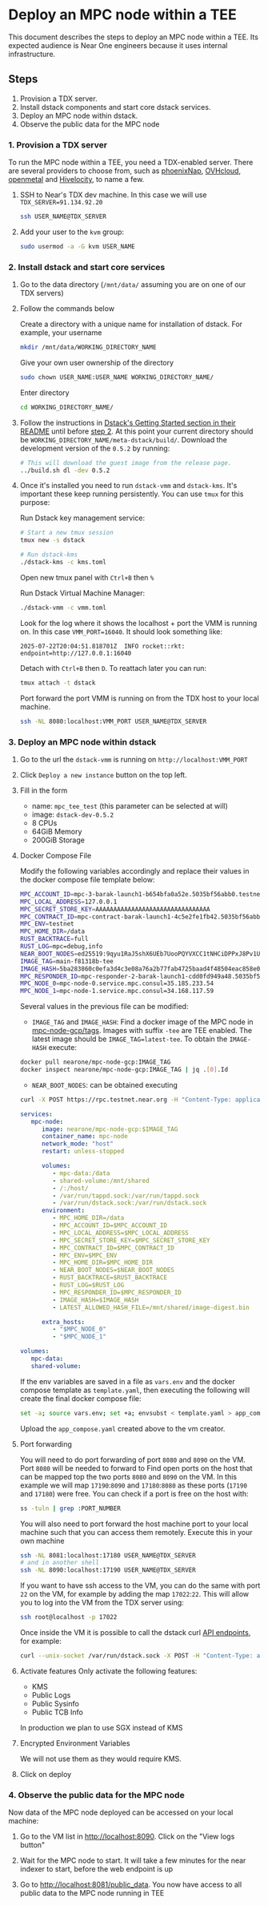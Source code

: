 # Deploy an MPC node within a TEE

This document describes the steps to deploy an MPC node within a TEE. Its
expected audience is Near One engineers because it uses internal infrastructure.

## Steps

1. Provision a TDX server.
2. Install dstack components and start core dstack services.
3. Deploy an MPC node within dstack.
4. Observe the public data for the MPC node

### 1. Provision a TDX server

To run the MPC node within a TEE, you need a TDX-enabled server. There are
several providers to choose from, such as
[phoenixNap](https://phoenixnap.com/), [OVHcloud](https://www.ovhcloud.com/),
[openmetal](https://openmetal.io/) and
[Hivelocity](https://www.hivelocity.net/), to name a few.  

1. SSH to Near's TDX dev machine. In this case we will use `TDX_SERVER=91.134.92.20`

   ```bash
   ssh USER_NAME@TDX_SERVER
   ```

2. Add your user to the `kvm` group:

   ```bash
   sudo usermod -a -G kvm USER_NAME
   ```

### 2. Install dstack and start core services

1. Go to the data directory (`/mnt/data/` assuming you are on one of our TDX
   servers)
2. Follow the commands below

   Create a directory with a unique name for installation of dstack. For
   example, your username

   ```bash
   mkdir /mnt/data/WORKING_DIRECTORY_NAME
   ```

   Give your own user ownership of the directory

   ```bash
   sudo chown USER_NAME:USER_NAME WORKING_DIRECTORY_NAME/
   ```

   Enter directory

   ```bash
   cd WORKING_DIRECTORY_NAME/
   ```

3. Follow the instructions in
   [Dstack's Getting Started section in their README](https://github.com/Dstack-TEE/dstack?tab=readme-ov-file#-getting-started)
   until before
   [step 2](https://github.com/Dstack-TEE/dstack?tab=readme-ov-file#2-download-or-build-guest-image).
   At this point your current directory should be `WORKING_DIRECTORY_NAME/meta-dstack/build/`.
   Download the development version of the `0.5.2` by running:

   ```bash
   # This will download the guest image from the release page.
   ../build.sh dl -dev 0.5.2
   ```

4. Once it's installed you need to run `dstack-vmm` and `dstack-kms`. It's
   important these keep running persistently. You can use `tmux` for this
   purpose:

   Run Dstack key management service:

   ```bash
   # Start a new tmux session
   tmux new -s dstack
   ```

   ```bash
   # Run dstack-kms
   ./dstack-kms -c kms.toml
   ```

   Open new tmux panel with `Ctrl+B` then `%`

   Run Dstack Virtual Machine Manager:

   ```bash
   ./dstack-vmm -c vmm.toml
   ```

   Look for the log where it shows the localhost + port the VMM is running on. In
   this case `VMM_PORT=16040`. It should look something like:

   ```log
   2025-07-22T20:04:51.818701Z  INFO rocket::rkt: endpoint=http://127.0.0.1:16040
   ```

   Detach with `Ctrl+B` then `D`. To reattach later you can run:

   ```bash
   tmux attach -t dstack
   ```

   Port forward the port VMM is running on from the TDX host to your local machine.

   ```bash
   ssh -NL 8080:localhost:VMM_PORT USER_NAME@TDX_SERVER
   ```

### 3. Deploy an MPC node within dstack

1. Go to the url the `dstack-vmm` is running on `http://localhost:VMM_PORT`
2. Click `Deploy a new instance` button on the top left.
3. Fill in the form

   - name: `mpc_tee_test` (this parameter can be selected at will)
   - image: `dstack-dev-0.5.2`
   - 8 CPUs
   - 64GiB Memory
   - 200GiB Storage

4. Docker Compose File

   Modify the following variables accordingly and replace their values in the
   docker compose file template below:

   ```bash
   MPC_ACCOUNT_ID=mpc-3-barak-launch1-b654bfa0a52e.5035bf56abb0.testnet
   MPC_LOCAL_ADDRESS=127.0.0.1
   MPC_SECRET_STORE_KEY=AAAAAAAAAAAAAAAAAAAAAAAAAAAAAAAA
   MPC_CONTRACT_ID=mpc-contract-barak-launch1-4c5e2fe1fb42.5035bf56abb0.testnet
   MPC_ENV=testnet
   MPC_HOME_DIR=/data
   RUST_BACKTRACE=full
   RUST_LOG=mpc=debug,info
   NEAR_BOOT_NODES=ed25519:9qyu1RaJ5shX6UEb7UooPQYVXCC1tNHCiDPPxJ8Pv1UJ@116.202.220.238:34567,ed25519:8mzYnfuT5zQYqV99CfYAX6XoRmNxVJ1nAZHXXW4GrFD@34.221.144.70:24567,ed25519:B87Qq34LbWadFx2dq5bwUEtB5KBgr8ZhsoEpAiSP2qVX@142.132.203.80:24567,ed25519:EufXMhFVixgFpg2bBaHGL4Zrks1DDrhAZTQYwbjRTAUX@65.109.25.109:24567,ed25519:HJJde5skATXLA4wGk8P9awvfzaW47tCU2EsRXnMoFRA9@129.150.39.19:24567,ed25519:BavpjuYrnXRFQVWjLdx9vx9vAvanit9NhhcPeM6gjAkE@95.217.198.233:24567,ed25519:81zk9MvvoxB1AzTW721o9m2NeYx3pDFDZyRJUQej65uc@195.14.6.172:24567,ed25519:E4gQXBovauvqxx85TdemezhkDDsAsqEL7ZJ4cp5Cdhsb@129.80.119.109:24567,ed25519:6cWtXFAzqpZ8D7EpLGYBmkw95oKYkzN8i99UcRgsyRMy@164.132.247.155:24567,ed25519:CLnWy9xv2GUqfgepzLwpv4bozj3H3kgzjbVREyS6wcqq@47.242.112.172:24567,ed25519:2NmT9Wy9HGBmH8sTWSq2QfaMk4R8ZHBEhk8ZH4g4f1Qk@65.109.88.175:24567,ed25519:9dhPYd1ArZ6mTMP7nnRzm8JBPwKCaBxiYontS5KfXz5h@34.239.1.54:24567,ed25519:8iiQH4vtqsqWgsm4ypCJQQwqJR3AGp9o7F69YRaCHKxA@141.95.204.11:24567,ed25519:4L97JnFFFVbfE8M3tY9bRtgV5376y5dFH8cSaoBDRWnK@5.199.170.103:24567,ed25519:DGJ91V2wJ8NFpkqZvphtSeM4CBeiLsrHGdinTugiRoFF@52.35.74.212:24567,ed25519:B9LSvCTimoEUtuUvpfu1S54an54uTetVabmkT5dELUCN@91.134.22.129:24567,ed25519:cRGmtzkkSZT6wXNjbthSXMD6dHrEgSeDtiEJAcnLLxH@15.204.213.166:24567
   IMAGE_TAG=main-f81318b-tee
   IMAGE_HASH=5ba283860c0efa3d4c3e08a76a2b77fab4725baad4f48504eac858e04af7fd64
   MPC_RESPONDER_ID=mpc-responder-2-barak-launch1-cdd0fd949a48.5035bf56abb0.testnet
   MPC_NODE_0=mpc-node-0.service.mpc.consul=35.185.233.54
   MPC_NODE_1=mpc-node-1.service.mpc.consul=34.168.117.59
   ```

   Several values in the previous file can be modified:
      - `IMAGE_TAG` and `IMAGE_HASH`: Find a docker image of the MPC node in
      [mpc-node-gcp/tags](https://hub.docker.com/r/nearone/mpc-node-gcp/tags). Images with
      suffix `-tee` are TEE enabled. The latest image should be `IMAGE_TAG=latest-tee`. To obtain the `IMAGE-HASH` execute:

      ```bash
      docker pull nearone/mpc-node-gcp:IMAGE_TAG
      docker inspect nearone/mpc-node-gcp:IMAGE_TAG | jq .[0].Id
      ```

      - `NEAR_BOOT_NODES`: can be obtained executing

      ```bash
      curl -X POST https://rpc.testnet.near.org -H "Content-Type: application/json" -d '{"jsonrpc": "2.0", "method": "network_info","params": [], "id": "dontcare"}'| jq -r '.result.active_peers[] as $active_peer | "\($active_peer.id)@\($active_peer.addr)"' | paste -sd',' -
      ```

   ```yml
   services:
      mpc-node:
         image: nearone/mpc-node-gcp:$IMAGE_TAG
         container_name: mpc-node
         network_mode: "host"
         restart: unless-stopped

         volumes:
            - mpc-data:/data
            - shared-volume:/mnt/shared
            - /:/host/
            - /var/run/tappd.sock:/var/run/tappd.sock
            - /var/run/dstack.sock:/var/run/dstack.sock
         environment:
            - MPC_HOME_DIR=/data
            - MPC_ACCOUNT_ID=$MPC_ACCOUNT_ID
            - MPC_LOCAL_ADDRESS=$MPC_LOCAL_ADDRESS
            - MPC_SECRET_STORE_KEY=$MPC_SECRET_STORE_KEY
            - MPC_CONTRACT_ID=$MPC_CONTRACT_ID
            - MPC_ENV=$MPC_ENV
            - MPC_HOME_DIR=$MPC_HOME_DIR
            - NEAR_BOOT_NODES=$NEAR_BOOT_NODES
            - RUST_BACKTRACE=$RUST_BACKTRACE
            - RUST_LOG=$RUST_LOG
            - MPC_RESPONDER_ID=$MPC_RESPONDER_ID
            - IMAGE_HASH=$IMAGE_HASH
            - LATEST_ALLOWED_HASH_FILE=/mnt/shared/image-digest.bin

         extra_hosts:
            - "$MPC_NODE_0"
            - "$MPC_NODE_1"

   volumes:
      mpc-data:
      shared-volume:
   ```

   If the env variables are saved in a file as `vars.env` and the docker compose template
   as `template.yaml`, then executing the following will create the final docker compose file:

   ```bash
   set -a; source vars.env; set +a; envsubst < template.yaml > app_compose.yaml
   ```

   Upload the `app_compose.yaml` created above to the vm creator.

5. Port forwarding

   You will need to do port forwarding of port `8080` and `8090` on the VM. Port
   `8080` will be needed to forward to Find open ports on the host that can be
   mapped top the two ports `8080` and `8090` on the VM. In this example we will
   map `17190`:`8090` and `17180`:`8080` as these ports (`17190` and `17180`) were
   free. You can check if a port is free on the host with:

   ```bash
   ss -tuln | grep :PORT_NUMBER
   ```

   You will also need to port forward the host machine port to your local machine
   such that you can access them remotely. Execute this in your own machine

   ```bash
   ssh -NL 8081:localhost:17180 USER_NAME@TDX_SERVER
   # and in another shell
   ssh -NL 8090:localhost:17190 USER_NAME@TDX_SERVER
   ```

   If you want to have ssh access to the VM, you can do the same with port `22` on the VM,
   for example by adding the map `17022`:`22`. This will allow you to log into the VM from the TDX server using:

   ```bash
   ssh root@localhost -p 17022
   ```

   Once inside the VM it is possible to call the dstack curl [API endpoints](https://github.com/Dstack-TEE/dstack/blob/c41c17d465b6f0a213e091d677699181b9ba75ca/sdk/curl/api.md#endpoints), for example:

   ```bash
   curl --unix-socket /var/run/dstack.sock -X POST -H "Content-Type: application/json" -d '{}' http://localhost/Info
   ```

6. Activate features
   Only activate the following features:

   - KMS
   - Public Logs
   - Public Sysinfo
   - Public TCB Info

   In production we plan to use SGX instead of KMS

7. Encrypted Environment Variables

   We will not use them as they would require KMS.

8. Click on deploy

### 4. Observe the public data for the MPC node

Now data of the MPC node deployed can be accessed on your local machine:

1. Go to the VM list in <http://localhost:8090>. Click on the "View logs button"

2. Wait for the MPC node to start. It will take a few minutes for the near
   indexer to start, before the web endpoint is up

3. Go to <http://localhost:8081/public_data>. You now have access to all public data to the
   MPC node running in TEE
